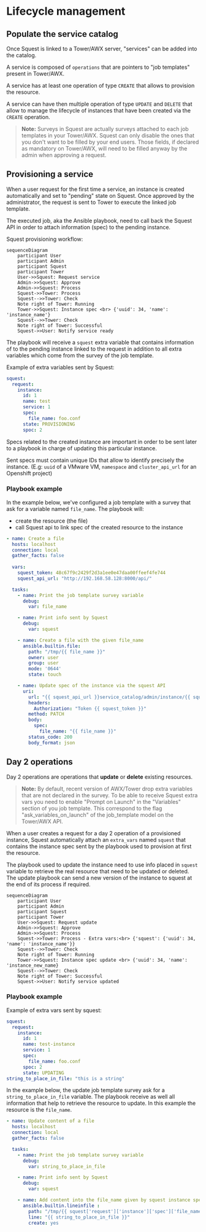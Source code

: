 # Lifecycle management

## Populate the service catalog

Once Squest is linked to a Tower/AWX server, "services" can be added into the catalog.

A service is composed of `operations` that are pointers to "job templates" present in Tower/AWX.

A service has at least one operation of type `CREATE` that allows to provision the resource.

A service can have then multiple operation of type `UPDATE` and `DELETE` that allow to manage the lifecycle of instances that have been created via the `CREATE` operation.

>**Note:** Surveys in Squest are actually surveys attached to each job templates in your Tower/AWX. 
Squest can only disable the ones that you don't want to be filled by your end users. 
Those fields, if declared as mandatory on Tower/AWX, will need to be filled anyway by the admin when approving a request.


## Provisioning a service

When a user request for the first time a service, an instance is created automatically and set to "pending" state on Squest.
Once approved by the administrator, the request is sent to Tower to execute the linked job template.

The executed job, aka the Ansible playbook, need to call back the Squest API in order to attach information (spec) to the pending instance.

Squest provisioning workflow:
```mermaid
sequenceDiagram
    participant User
    participant Admin
    participant Squest
    participant Tower
    User->>Squest: Request service
    Admin->>Squest: Approve
    Admin->>Squest: Process
    Squest->>Tower: Process
    Squest-->>Tower: Check
    Note right of Tower: Running
    Tower->>Squest: Instance spec <br> {'uuid': 34, 'name': 'instance_name'}
    Squest-->>Tower: Check
    Note right of Tower: Successful    
    Squest->>User: Notify service ready
```

The playbook will receive a `squest` extra variable that contains information of to the pending instance linked to the request 
in addition to all extra variables which come from the survey of the job template.

Example of extra variables sent by Squest:
```yaml
squest:
  request:
    instance:
      id: 1
      name: test
      service: 1
      spec:
        file_name: foo.conf
      state: PROVISIONING
      spoc: 2
```

Specs related to the created instance are important in order to be sent later to a playbook in charge of updating 
this particular instance.

Sent specs must contain unique IDs that allow to identify precisely the instance. 
(E.g: `uuid` of a VMware VM, `namespace` and `cluster_api_url` for an Openshift project)


### Playbook example

In the example below, we've configured a job template with a survey that ask for a variable named `file_name`.
The playbook will:

- create the resource (the file)
- call Squest api to link spec of the created resource to the instance

```yaml
- name: Create a file
  hosts: localhost
  connection: local
  gather_facts: false
  
  vars:
    squest_token: 48c67f9c2429f2d3a1ee0e47daa00ffeef4fe744
    squest_api_url: "http://192.168.58.128:8000/api/"

  tasks:
    - name: Print the job template survey variable
      debug:
        var: file_name

    - name: Print info sent by Squest
      debug:
        var: squest

    - name: Create a file with the given file_name
      ansible.builtin.file:
        path: "/tmp/{{ file_name }}"
        owner: user
        group: user
        mode: '0644'
        state: touch

    - name: Update spec of the instance via the squest API
      uri:
        url: "{{ squest_api_url }}service_catalog/admin/instance/{{ squest['request']['instance']['id'] }}/" # do not forget the last slash
        headers:
          Authorization: "Token {{ squest_token }}"
        method: PATCH
        body:
          spec:
            file_name: "{{ file_name }}"
        status_code: 200
        body_format: json
```

## Day 2 operations

Day 2 operations are operations that **update** or **delete** existing resources.

> **Note:** By default, recent version of AWX/Tower drop extra variables that are not declared in the survey. To be able to receive Squest extra vars you need to enable "Prompt on Launch" in the "Variables" section of you job template. This correspond to the flag "ask_variables_on_launch" of the job_template model on the Tower/AWX API.

When a user creates a request for a day 2 operation of a provisioned instance, Squest automatically attach an `extra_vars` named `squest` 
that contains the instance spec sent by the playbook used to provision at first the resource.

The playbook used to update the instance need to use info placed in `squest` variable to retrieve the real resource that need to be updated or deleted.
The update playbook can send a new version of the instance to squest at the end of its process if required.

```mermaid
sequenceDiagram
    participant User
    participant Admin
    participant Squest
    participant Tower
    User->>Squest: Request update
    Admin->>Squest: Approve
    Admin->>Squest: Process
    Squest->>Tower: Process - Extra vars:<br> {'squest': {'uuid': 34, 'name': 'instance_name'}}
    Squest-->>Tower: Check
    Note right of Tower: Running
    Tower->>Squest: Instance spec update <br> {'uuid': 34, 'name': 'instance_new_name}
    Squest-->>Tower: Check
    Note right of Tower: Successful    
    Squest->>User: Notify service updated
```

### Playbook example

Example of extra vars sent by squest:
```yaml
squest:
  request:
    instance:
      id: 1
      name: test-instance
      service: 1
      spec: 
        file_name: foo.conf
      spoc: 2
      state: UPDATING
string_to_place_in_file: "this is a string"
```

In the example below, the update job template survey ask for a `string_to_place_in_file` variable. 
The playbook receive as well all information that help to retrieve the resource to update. In this example the resource is the `file_name`.
```yaml
- name: Update content of a file
  hosts: localhost
  connection: local
  gather_facts: false

  tasks:
    - name: Print the job template survey variable
      debug:
        var: string_to_place_in_file

    - name: Print info sent by Squest
      debug:
        var: squest

    - name: Add content into the file_name given by squest instance spec
      ansible.builtin.lineinfile :
        path: "/tmp/{{ squest['request']['instance']['spec']['file_name'] }}"
        line: "{{ string_to_place_in_file }}"
        create: yes
```
